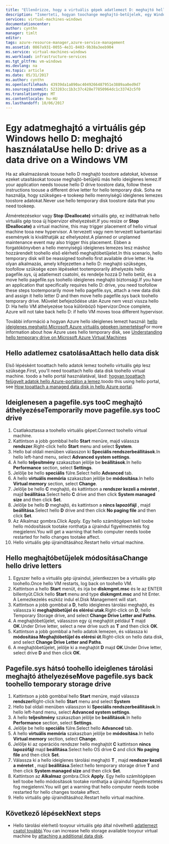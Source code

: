 ```yaml
---
title: "Ellenőrizze, hogy a virtuális gépek adatlemezt D: meghajtó hello |} Microsoft Docs"
description: "Ismerteti, hogyan toochange meghajtó-betűjelek, egy Windows virtuális gép számára, hogy egy adatmeghajtó hello D: meghajtó is használhatja."
services: virtual-machines-windows
documentationcenter: 
author: cynthn
manager: timlt
editor: 
tags: azure-resource-manager,azure-service-management
ms.assetid: 0867a931-0055-4e31-8403-9b38a3eeb904
ms.service: virtual-machines-windows
ms.workload: infrastructure-services
ms.tgt_pltfrm: vm-windows
ms.devlang: na
ms.topic: article
ms.date: 05/31/2017
ms.author: cynthn
ms.openlocfilehash: 43939da1a890ac4049266487951e3889aa0ed9d7
ms.sourcegitcommit: 523283cc1b3c37c428e77850964dc1c33742c5f0
ms.translationtype: MT
ms.contentlocale: hu-HU
ms.lasthandoff: 10/06/2017
---
```

# <a name="use-hello-d-drive-as-a-data-drive-on-a-windows-vm"></a><span data-ttu-id="9893e-103">Egy adatmeghajtó a virtuális gép Windows hello D: meghajtó használata</span><span class="sxs-lookup"><span data-stu-id="9893e-103">Use hello D: drive as a data drive on a Windows VM</span></span>
<span data-ttu-id="9893e-104">Ha az alkalmazásnak toouse hello D meghajtó toostore adatokat, kövesse ezeket utasításokat toouse meghajtó-betűjelű más hello ideiglenes lemez.</span><span class="sxs-lookup"><span data-stu-id="9893e-104">If your application needs toouse hello D drive toostore data, follow these instructions toouse a different drive letter for hello temporary disk.</span></span> <span data-ttu-id="9893e-105">Soha ne használja, hogy szükséges-e tookeep hello mennyiségű ideiglenes lemezes toostore adatokat.</span><span class="sxs-lookup"><span data-stu-id="9893e-105">Never use hello temporary disk toostore data that you need tookeep.</span></span>

<span data-ttu-id="9893e-106">Átméretezésekor vagy **Stop (Deallocate)** virtuális gép, ez indíthatnak hello virtuális gép tooa új hipervizor elhelyezését.</span><span class="sxs-lookup"><span data-stu-id="9893e-106">If you resize or **Stop (Deallocate)** a virtual machine, this may trigger placement of hello virtual machine tooa new hypervisor.</span></span> <span data-ttu-id="9893e-107">A tervezett vagy nem tervezett karbantartási események is kiválthatják az elhelyezést.</span><span class="sxs-lookup"><span data-stu-id="9893e-107">A planned or unplanned maintenance event may also trigger this placement.</span></span> <span data-ttu-id="9893e-108">Ebben a forgatókönyvben a hello mennyiségű ideiglenes lemezes lesz máshoz hozzárendelt toohello első elérhető meghajtóbetűjelet.</span><span class="sxs-lookup"><span data-stu-id="9893e-108">In this scenario, hello temporary disk will be reassigned toohello first available drive letter.</span></span> <span data-ttu-id="9893e-109">Ha olyan alkalmazás, amely kifejezetten a hello D: meghajtó szükséges, toofollow szüksége ezen lépéseket tootemporarily áthelyezés hello pagefile.sys, új adatlemezt csatolni, és rendelje hozzá D hello betűt, és a move hello pagefile.sys toohello ideiglenes meghajtó biztonsági.</span><span class="sxs-lookup"><span data-stu-id="9893e-109">If you have an application that specifically requires hello D: drive, you need toofollow these steps tootemporarily move hello pagefile.sys, attach a new data disk and assign it hello letter D and then move hello pagefile.sys back toohello temporary drive.</span></span> <span data-ttu-id="9893e-110">Művelet befejeződése után Azure nem veszi vissza hello D: Ha hello VM áthelyezése tooa különböző hipervizor.</span><span class="sxs-lookup"><span data-stu-id="9893e-110">Once complete, Azure will not take back hello D: if hello VM moves tooa different hypervisor.</span></span>

<span data-ttu-id="9893e-111">További információ a hogyan Azure hello ideiglenes lemezt használ: [hello ideiglenes meghajtó Microsoft Azure virtuális gépeken ismertetése](https://blogs.msdn.microsoft.com/mast/2013/12/06/understanding-the-temporary-drive-on-windows-azure-virtual-machines/)</span><span class="sxs-lookup"><span data-stu-id="9893e-111">For more information about how Azure uses hello temporary disk, see [Understanding hello temporary drive on Microsoft Azure Virtual Machines](https://blogs.msdn.microsoft.com/mast/2013/12/06/understanding-the-temporary-drive-on-windows-azure-virtual-machines/)</span></span>

## <a name="attach-hello-data-disk"></a><span data-ttu-id="9893e-112">Hello adatlemez csatolása</span><span class="sxs-lookup"><span data-stu-id="9893e-112">Attach hello data disk</span></span>
<span data-ttu-id="9893e-113">Első lépésként tooattach hello adatok lemez toohello virtuális gép lesz szüksége.</span><span class="sxs-lookup"><span data-stu-id="9893e-113">First, you'll need tooattach hello data disk toohello virtual machine.</span></span> <span data-ttu-id="9893e-114">toodo a hello portál használatával, lásd: [hogyan tooattach felügyelt adatok hello Azure-portálon a lemez](attach-managed-disk-portal.md).</span><span class="sxs-lookup"><span data-stu-id="9893e-114">toodo this using hello portal, see [How tooattach a managed data disk in hello Azure portal](attach-managed-disk-portal.md).</span></span>

## <a name="temporarily-move-pagefilesys-tooc-drive"></a><span data-ttu-id="9893e-115">Ideiglenesen a pagefile.sys tooC meghajtó áthelyezése</span><span class="sxs-lookup"><span data-stu-id="9893e-115">Temporarily move pagefile.sys tooC drive</span></span>
1. <span data-ttu-id="9893e-116">Csatlakoztassa a toohello virtuális gépet.</span><span class="sxs-lookup"><span data-stu-id="9893e-116">Connect toohello virtual machine.</span></span> 
2. <span data-ttu-id="9893e-117">Kattintson a jobb gombbal hello **Start** menüre, majd válassza **rendszer**.</span><span class="sxs-lookup"><span data-stu-id="9893e-117">Right-click hello **Start** menu and select **System**.</span></span>
3. <span data-ttu-id="9893e-118">Hello bal oldali menüben válasszon ki **Speciális rendszerbeállítások**.</span><span class="sxs-lookup"><span data-stu-id="9893e-118">In hello left-hand menu, select **Advanced system settings**.</span></span>
4. <span data-ttu-id="9893e-119">A hello **teljesítmény** szakaszban jelölje be **beállítások**.</span><span class="sxs-lookup"><span data-stu-id="9893e-119">In hello **Performance** section, select **Settings**.</span></span>
5. <span data-ttu-id="9893e-120">Jelölje be hello **speciális** fülre.</span><span class="sxs-lookup"><span data-stu-id="9893e-120">Select hello **Advanced** tab.</span></span>
6. <span data-ttu-id="9893e-121">A hello **virtuális memória** szakaszban jelölje be **módosítása**.</span><span class="sxs-lookup"><span data-stu-id="9893e-121">In hello **Virtual memory** section, select **Change**.</span></span>
7. <span data-ttu-id="9893e-122">Jelölje be hello **C** meghajtó, és kattintson a **rendszer kezeli a méretet** , majd **beállítása**.</span><span class="sxs-lookup"><span data-stu-id="9893e-122">Select hello **C** drive and then click **System managed size** and then click **Set**.</span></span>
8. <span data-ttu-id="9893e-123">Jelölje be hello **D** meghajtó, és kattintson a **nincs lapozófájl** , majd **beállítása**.</span><span class="sxs-lookup"><span data-stu-id="9893e-123">Select hello **D** drive and then click **No paging file** and then click **Set**.</span></span>
9. <span data-ttu-id="9893e-124">Az Alkalmaz gombra.</span><span class="sxs-lookup"><span data-stu-id="9893e-124">Click Apply.</span></span> <span data-ttu-id="9893e-125">Egy hello számítógépen kell toobe hello módosítások tootake ronthatja a újraindul figyelmeztetés fog megjelenni.</span><span class="sxs-lookup"><span data-stu-id="9893e-125">You will get a warning that hello computer needs toobe restarted for hello changes tootake affect.</span></span>
10. <span data-ttu-id="9893e-126">Hello virtuális gép újraindításához.</span><span class="sxs-lookup"><span data-stu-id="9893e-126">Restart hello virtual machine.</span></span>

## <a name="change-hello-drive-letters"></a><span data-ttu-id="9893e-127">Hello meghajtóbetűjelek módosítása</span><span class="sxs-lookup"><span data-stu-id="9893e-127">Change hello drive letters</span></span>
1. <span data-ttu-id="9893e-128">Egyszer hello a virtuális gép újraindul, jelentkezzen be a virtuális gép toohello.</span><span class="sxs-lookup"><span data-stu-id="9893e-128">Once hello VM restarts, log back on toohello VM.</span></span>
2. <span data-ttu-id="9893e-129">Kattintson a hello **Start** menüt, és írja be **diskmgmt.msc** és le az ENTER billentyűt.</span><span class="sxs-lookup"><span data-stu-id="9893e-129">Click hello **Start** menu and type **diskmgmt.msc** and hit Enter.</span></span> <span data-ttu-id="9893e-130">A Lemezkezelés eszköz indul el.</span><span class="sxs-lookup"><span data-stu-id="9893e-130">Disk Management will start.</span></span>
3. <span data-ttu-id="9893e-131">Kattintson a jobb gombbal a **D**, hello ideiglenes tárolási meghajtó, és válassza ki **meghajtóbetűjel és elérési utak**.</span><span class="sxs-lookup"><span data-stu-id="9893e-131">Right-click on **D**, hello Temporary Storage drive, and select **Change Drive Letter and Paths**.</span></span>
4. <span data-ttu-id="9893e-132">A meghajtóbetűjelet, válasszon egy új meghajtót például **T** majd **OK**.</span><span class="sxs-lookup"><span data-stu-id="9893e-132">Under Drive letter, select a new drive such as **T** and then click **OK**.</span></span> 
5. <span data-ttu-id="9893e-133">Kattintson a jobb gombbal a hello adatok lemezen, és válassza ki **módosítása Meghajtóbetűjel és elérési út**.</span><span class="sxs-lookup"><span data-stu-id="9893e-133">Right-click on hello data disk, and select **Change Drive Letter and Paths**.</span></span>
6. <span data-ttu-id="9893e-134">A meghajtóbetűjelet, jelölje ki a meghajtót **D** majd **OK**.</span><span class="sxs-lookup"><span data-stu-id="9893e-134">Under Drive letter, select drive **D** and then click **OK**.</span></span> 

## <a name="move-pagefilesys-back-toohello-temporary-storage-drive"></a><span data-ttu-id="9893e-135">Pagefile.sys hátsó toohello ideiglenes tárolási meghajtó áthelyezése</span><span class="sxs-lookup"><span data-stu-id="9893e-135">Move pagefile.sys back toohello temporary storage drive</span></span>
1. <span data-ttu-id="9893e-136">Kattintson a jobb gombbal hello **Start** menüre, majd válassza **rendszer**</span><span class="sxs-lookup"><span data-stu-id="9893e-136">Right-click hello **Start** menu and select **System**</span></span>
2. <span data-ttu-id="9893e-137">Hello bal oldali menüben válasszon ki **Speciális rendszerbeállítások**.</span><span class="sxs-lookup"><span data-stu-id="9893e-137">In hello left-hand menu, select **Advanced system settings**.</span></span>
3. <span data-ttu-id="9893e-138">A hello **teljesítmény** szakaszban jelölje be **beállítások**.</span><span class="sxs-lookup"><span data-stu-id="9893e-138">In hello **Performance** section, select **Settings**.</span></span>
4. <span data-ttu-id="9893e-139">Jelölje be hello **speciális** fülre.</span><span class="sxs-lookup"><span data-stu-id="9893e-139">Select hello **Advanced** tab.</span></span>
5. <span data-ttu-id="9893e-140">A hello **virtuális memória** szakaszban jelölje be **módosítása**.</span><span class="sxs-lookup"><span data-stu-id="9893e-140">In hello **Virtual memory** section, select **Change**.</span></span>
6. <span data-ttu-id="9893e-141">Jelölje ki az operációs rendszer hello meghajtót **C** kattintson **nincs lapozófájl** majd **beállítása**.</span><span class="sxs-lookup"><span data-stu-id="9893e-141">Select hello OS drive **C** and click **No paging file** and then click **Set**.</span></span>
7. <span data-ttu-id="9893e-142">Válassza ki a hello ideiglenes tárolási meghajtó **T** , majd **rendszer kezeli a méretet** , majd **beállítása**.</span><span class="sxs-lookup"><span data-stu-id="9893e-142">Select hello temporary storage drive **T** and then click **System managed size** and then click **Set**.</span></span>
8. <span data-ttu-id="9893e-143">Kattintson az **Alkalmaz** gombra.</span><span class="sxs-lookup"><span data-stu-id="9893e-143">Click **Apply**.</span></span> <span data-ttu-id="9893e-144">Egy hello számítógépen kell toobe hello módosítások tootake ronthatja a újraindul figyelmeztetés fog megjelenni.</span><span class="sxs-lookup"><span data-stu-id="9893e-144">You will get a warning that hello computer needs toobe restarted for hello changes tootake affect.</span></span>
9. <span data-ttu-id="9893e-145">Hello virtuális gép újraindításához.</span><span class="sxs-lookup"><span data-stu-id="9893e-145">Restart hello virtual machine.</span></span>

## <a name="next-steps"></a><span data-ttu-id="9893e-146">Következő lépések</span><span class="sxs-lookup"><span data-stu-id="9893e-146">Next steps</span></span>
* <span data-ttu-id="9893e-147">Hello tárolási elérhető tooyour virtuális gép által növelhető [adatlemezt csatol további](attach-managed-disk-portal.md).</span><span class="sxs-lookup"><span data-stu-id="9893e-147">You can increase hello storage available tooyour virtual machine by [attaching a additional data disk](attach-managed-disk-portal.md).</span></span>

